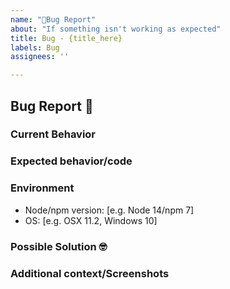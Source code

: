 ```yaml
---
name: "🐛Bug Report"
about: "If something isn't working as expected"
title: Bug - {title_here}
labels: Bug
assignees: ''

---
```


## Bug Report 🐛

### Current Behavior
<!-- A clear and concise description of the behavior -->


### Expected behavior/code
<!-- A clear and concise description of what you expected to happen (or code). -->

### Environment
- Node/npm version: [e.g. Node 14/npm 7]
- OS: [e.g. OSX 11.2, Windows 10]

### Possible Solution :nerd_face: 
<!--- Only if you have suggestions on a fix for the bug -->

### Additional context/Screenshots
<!-- Add any other context about the problem here. If applicable, add screenshots to help explain. -->
